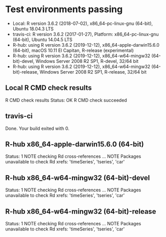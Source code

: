 
# Test environments passing
* Local: R version 3.6.2 (2018-07-02), x86_64-pc-linux-gnu (64-bit), Ubuntu 18.04.3 LTS
* travis-ci: R version 3.6.2 (2017-01-27), Platform: x86_64-pc-linux-gnu (64-bit), Ubuntu 14.04.5 LTS
* R-hub: using R version 3.6.2 (2019-12-12), x86_64-apple-darwin15.6.0 (64-bit), macOS 10.11 El Capitan, R-release (experimental)
* R-hub: using R version 3.6.2 (2019-12-12), x86_64-w64-mingw32 (64-bit)-devel, Windows Server 2008 R2 SP1, R-devel, 32/64 bit 
* R-hub: using R version 3.6.2 (2019-12-12), x86_64-w64-mingw32 (64-bit)-release, Windows Server 2008 R2 SP1, R-release, 32/64 bit


## Local R CMD check results
R CMD check results
Status: OK
R CMD check succeeded


## travis-ci
Done. Your build exited with 0.


## R-hub x86_64-apple-darwin15.6.0 (64-bit)
Status: 1 NOTE
checking Rd cross-references ... NOTE
Packages unavailable to check Rd xrefs: 'timeSeries', 'tseries', 'car'

## R-hub x86_64-w64-mingw32 (64-bit)-devel
Status: 1 NOTE
checking Rd cross-references ... NOTE
Packages unavailable to check Rd xrefs: 'timeSeries', 'tseries', 'car'

## R-hub x86_64-w64-mingw32 (64-bit)-release
Status: 1 NOTE
checking Rd cross-references ... NOTE
Packages unavailable to check Rd xrefs: 'timeSeries', 'tseries', 'car'
